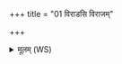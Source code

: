 +++
title = "01 विराडसि विराजम्"

+++
<details><summary>मूलम् (WS)</summary>

विराडसि विराजं मा कृणु तस्यास्ते यशो भक्षीय ॥ १ ॥
</details>
